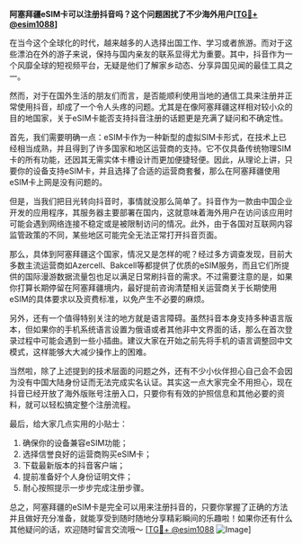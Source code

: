**阿塞拜疆eSIM卡可以注册抖音吗？这个问题困扰了不少海外用户[[TG💪+ @esim1088](https://t.me/s/esim1088)]**

在当今这个全球化的时代，越来越多的人选择出国工作、学习或者旅游。而对于这些漂泊在外的游子来说，保持与国内亲友的联系显得尤为重要。其中，抖音作为一个风靡全球的短视频平台，无疑是他们了解家乡动态、分享异国见闻的最佳工具之一。

然而，对于在国外生活的朋友们而言，是否能顺利使用当地的通信工具来注册并正常使用抖音，却成了一个令人头疼的问题。尤其是在像阿塞拜疆这样相对较小众的目的地国家，关于eSIM卡能否支持抖音注册的话题更是充满了疑问和不确定性。

首先，我们需要明确一点：eSIM卡作为一种新型的虚拟SIM卡形式，在技术上已经相当成熟，并且得到了许多国家和地区运营商的支持。它不仅具备传统物理SIM卡的所有功能，还因其无需实体卡槽设计而更加便捷轻便。因此，从理论上讲，只要你的设备支持eSIM卡，并且选择了合适的运营商套餐，那么在阿塞拜疆使用eSIM卡上网是没有问题的。

但是，当我们把目光转向抖音时，事情就没那么简单了。抖音作为一款由中国企业开发的应用程序，其服务器主要部署在国内，这就意味着海外用户在访问该应用时可能会遇到网络连接不稳定或是被限制访问的情况。此外，由于各国对互联网内容监管政策的不同，某些地区可能完全无法正常打开抖音页面。

那么，具体到阿塞拜疆这个国家，情况又是怎样的呢？经过多方调查发现，目前大多数主流运营商如Azercell、Bakcell等都提供了优质的eSIM服务，而且它们所提供的国际漫游数据流量包也足以满足日常刷抖音的需求。不过需要注意的是，如果你打算长期停留在阿塞拜疆境内，最好提前咨询清楚相关运营商关于长期使用eSIM的具体要求以及资费标准，以免产生不必要的麻烦。

另外，还有一个值得特别关注的地方就是语言障碍。虽然抖音本身支持多种语言版本，但如果你的手机系统语言设置为俄语或者其他非中文界面的话，那么在首次登录过程中可能会遇到一些小插曲。建议大家在开始之前先将手机的语言调整回中文模式，这样能够大大减少操作上的困难。

当然啦，除了上述提到的技术层面的问题之外，还有不少小伙伴担心自己会不会因为没有中国大陆身份证而无法完成实名认证。其实这一点大家完全不用担心，现在抖音已经开放了海外版账号注册入口，只要你有有效的护照信息和其他必要的资料，就可以轻松搞定整个注册流程。

最后，给大家几点实用的小贴士：
1. 确保你的设备兼容eSIM功能；
2. 选择信誉良好的运营商购买eSIM卡；
3. 下载最新版本的抖音客户端；
4. 提前准备好个人身份证明文件；
5. 耐心按照提示一步步完成注册步骤。

总之，阿塞拜疆的eSIM卡是完全可以用来注册抖音的，只要你掌握了正确的方法并且做好充分准备，就能享受到随时随地分享精彩瞬间的乐趣啦！如果你还有什么其他疑问的话，欢迎随时留言交流哦～ [[TG💪+ @esim1088](https://t.me/s/esim1088) ![Image](https://i.postimg.cc/4NQfJmqS/Snipaste-2025-05-13-00-14-12.png)]